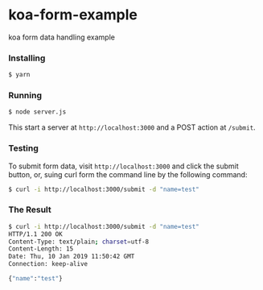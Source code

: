 # koa-form-example

koa form data handling example

### Installing

```sh
$ yarn
```

### Running

```sh
$ node server.js
```

This start a server at `http://localhost:3000` and a POST action at `/submit`.

### Testing

To submit form data, visit `http://localhost:3000` and click the submit button,
or, suing curl form the command line by the following command:

```sh
$ curl -i http://localhost:3000/submit -d "name=test"
```

### The Result

```sh
$ curl -i http://localhost:3000/submit -d "name=test"
HTTP/1.1 200 OK
Content-Type: text/plain; charset=utf-8
Content-Length: 15
Date: Thu, 10 Jan 2019 11:50:42 GMT
Connection: keep-alive

{"name":"test"}
```
